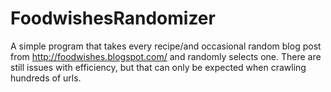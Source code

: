 # FoodwishesRandomizer
A simple program that takes every recipe/and occasional random blog post from http://foodwishes.blogspot.com/ and randomly selects one.
There are still issues with efficiency, but that can only be expected when crawling hundreds of urls.
